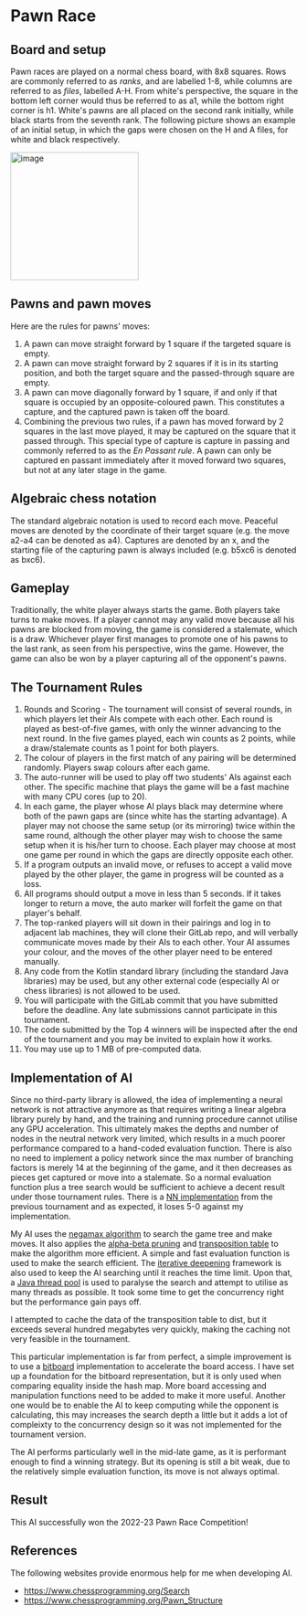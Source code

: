 # Pawn Race

## Board and setup

Pawn races are played on a normal chess board, with 8x8 squares. Rows are commonly referred to as *ranks*, and are labelled 1-8, while columns are referred to as *files*, labelled A-H. From white's perspective, the square in the bottom left corner would thus be referred to as a1, while the bottom right corner is h1. White's pawns are all placed on the second rank initially, while black starts from the seventh rank. The following picture shows an example of an initial setup, in which the gaps were chosen on the H and A files, for white and black respectively.

<img width="224" alt="image" src="https://user-images.githubusercontent.com/52968553/206916724-9882d17a-68f1-415d-a4ca-6b08a87d8765.png">

## Pawns and pawn moves

Here are the rules for pawns' moves:

1. A pawn can move straight forward by 1 square if the targeted square is empty.
2. A pawn can move straight forward by 2 squares if it is in its starting position, and both the target square and the passed-through square are empty.
3. A pawn can move diagonally forward by 1 square, if and only if that square is occupied by an opposite-coloured pawn. This constitutes a capture, and the captured pawn is taken off the board.
4. Combining the previous two rules, if a pawn has moved forward by 2 squares in the last move played, it may be captured on the square that it passed through. This special type of capture is capture in passing and commonly referred to as the *En Passant rule*. A pawn can only be captured en passant immediately after it moved forward two squares, but not at any later stage in the game.

## Algebraic chess notation

The standard algebraic notation is used to record each move. Peaceful moves are denoted by the coordinate of their target square (e.g. the move a2-a4 can be denoted as a4). Captures are denoted by an x, and the starting file of the capturing pawn is always included (e.g. b5xc6 is denoted as bxc6).

## Gameplay

Traditionally, the white player always starts the game. Both players take turns to make moves. If a player cannot may any valid move because all his pawns are blocked from moving, the game is considered a stalemate, which is a draw. Whichever player first manages to promote one of his pawns to the last rank, as seen from his perspective, wins the game. However, the game can also be won by a player capturing all of the opponent's pawns.

## The Tournament Rules

1. Rounds and Scoring - The tournament will consist of several rounds, in which players let their AIs compete with each other. Each round is played as best-of-five games, with only the winner advancing to the next round. In the five games played, each win counts as 2 points, while a draw/stalemate counts as 1 point for both players.
2. The colour of players in the first match of any pairing will be determined randomly. Players swap colours after each game.
3. The auto-runner will be used to play off two students' AIs against each other. The specific machine that plays the game will be a fast machine with many CPU cores (up to 20).
4. In each game, the player whose AI plays black may determine where both of the pawn gaps are (since white has the starting advantage). A player may not choose the same setup (or its mirroring) twice within the same round, although the other player may wish to choose the same setup when it is his/her turn to choose. Each player may choose at most one game per round in which the gaps are directly opposite each other.
5. If a program outputs an invalid move, or refuses to accept a valid move played by the other player, the game in progress will be counted as a loss.
6. All programs should output a move in less than 5 seconds. If it takes longer to return a move, the auto marker will forfeit the game on that player's behalf.
7. The top-ranked players will sit down in their pairings and log in to adjacent lab machines, they will clone their GitLab repo, and will verbally communicate moves made by their AIs to each other. Your AI assumes your colour, and the moves of the other player need to be entered manually.
8. Any code from the Kotlin standard library (including the standard Java libraries) may be used, but any other external code (especially AI or chess libraries) is not allowed to be used.
9. You will participate with the GitLab commit that you have submitted before the deadline. Any late submissions cannot participate in this tournament.
10. The code submitted by the Top 4 winners will be inspected after the end of the tournament and you may be invited to explain how it works.
11. You may use up to 1 MB of pre-computed data.

## Implementation of AI

Since no third-party library is allowed, the idea of implementing a neural network is not attractive anymore as that requires writing a linear algebra library purely by hand, and the training and running procedure cannot utilise any GPU acceleration. This ultimately makes the depths and number of nodes in the neutral network very limited, which results in a much poorer performance compared to a hand-coded evaluation function. There is also no need to implement a policy network since the max number of branching factors is merely 14 at the beginning of the game, and it then decreases as pieces get captured or move into a stalemate. So a normal evaluation function plus a tree search would be sufficient to achieve a decent result under those tournament rules. There is a [NN implementation](https://github.com/JordanLloydHall/pawnRace) from the previous tournament and as expected, it loses 5-0 against my implementation.

My AI uses the [negamax algorithm](https://en.wikipedia.org/wiki/Negamax) to search the game tree and make moves. It also applies the [alpha-beta pruning](https://en.wikipedia.org/wiki/Alpha–beta_pruning) and [transposition table](https://en.wikipedia.org/wiki/Transposition_table) to make the algorithm more efficient. A simple and fast evaluation function is used to make the search efficient. The [iterative deepening](https://en.wikipedia.org/wiki/Iterative_deepening_depth-first_search) framework is also used to keep the AI searching until it reaches the time limit. Upon that, a [Java thread pool](https://docs.oracle.com/javase/8/docs/api/java/util/concurrent/Executors.html#newFixedThreadPool-int-) is used to paralyse the search and attempt to utilise as many threads as possible. It took some time to get the concurrency right but the performance gain pays off.

I attempted to cache the data of the transposition table to dist, but it exceeds several hundred megabytes very quickly, making the caching not very feasible in the tournament. 

This particular implementation is far from perfect, a simple improvement is to use a [bitboard](https://en.wikipedia.org/wiki/Bitboard) implementation to accelerate the board access. I have set up a foundation for the bitboard representation, but it is only used when comparing equality inside the hash map. More board accessing and manipulation functions need to be added to make it more useful. Another one would be to enable the AI to keep computing while the opponent is calculating, this may increases the search depth a little but it adds a lot of compleixty to the concurrency design so it was not implemented for the tournament version.

The AI performs particularly well in the mid-late game, as it is performant enough to find a winning strategy. But its opening is still a bit weak, due to the relatively simple evaluation function, its move is not always optimal.

## Result

This AI successfully won the 2022-23 Pawn Race Competition!

## References

The following websites provide enormous help for me when developing AI.

- https://www.chessprogramming.org/Search
- https://www.chessprogramming.org/Pawn_Structure
